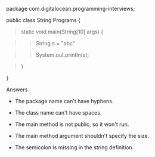 package com.digitalocean.programming-interviews;

public class String Programs {

>static void main(String\[10\] args) {

>>String s = \"abc\"

>>System.out.println(s);

>}

}

Answers

-   The package name can't have hyphens.

-   The class name can't have spaces.

-   The main method is not public, so it won't run.

-   The main method argument shouldn't specify the size.

-   The semicolon is missing in the string definition.